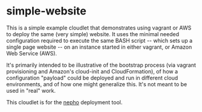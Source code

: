 simple-website
==============

This is a simple example cloudlet that demonstrates using vagrant or AWS to deploy the same (very simple) website. It uses the minimal needed configuration required to execute the same BASH script -- which sets up a single page website -- on an instance started in either vagrant, or Amazon Web Service (AWS).

It's primarily intended to be illustrative of the bootstrap process (via vagrant provisioning and Amazon's cloud-init and CloudFormation), of how a configuration "payload" could be deployed and run in different cloud environments, and of how one might generalize this. It's not meant to be used in "real" work.

This cloudlet is for the [nepho](http://github.com/huit/nepho) deployment tool.
